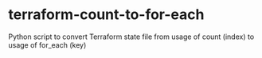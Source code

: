 # terraform-count-to-for-each
Python script to convert Terraform state file from usage of count (index) to usage of for_each (key)
